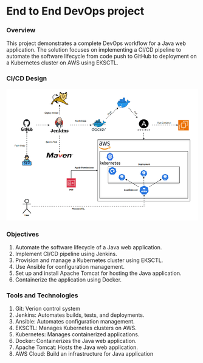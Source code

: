 # End to End DevOps project
### Overview
This project demonstrates a complete DevOps workflow for a Java web application. The solution focuses on implementing a CI/CD pipeline to automate the software lifecycle from code push to GitHub to deployment on a Kubernetes cluster on AWS using EKSCTL.

### CI/CD Design
![CI/CD Design](./assets/CI-CD.gif)

### Objectives
1. Automate the software lifecycle of a Java web application.
2. Implement CI/CD pipeline using Jenkins.
3. Provision and manage a Kubernetes cluster using EKSCTL.
4. Use Ansible for configuration management.
5. Set up and install Apache Tomcat for hosting the Java application.
6. Containerize the application using Docker.

### Tools and Technologies

1. Git: Verion control system
2. Jenkins: Automates builds, tests, and deployments.
3. Ansible: Automates configuration management.
4. EKSCTL: Manages Kubernetes clusters on AWS.
5. Kubernetes: Manages containerized applications.
6. Docker: Containerizes the Java web application.
7. Apache Tomcat: Hosts the Java web application.
8. AWS Cloud: Build an infrastructure for Java application